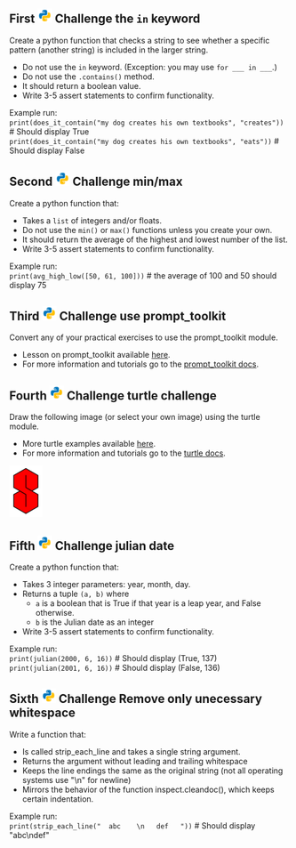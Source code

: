 ## First ![python.png](https://github.com/python-can-define-radio/python-course/blob/main/resources/misc/python.png?raw=true)   Challenge the `in` keyword

Create a python function that checks a string to see whether a specific pattern (another string) is included in the larger string.
   - Do not use the `in` keyword. (Exception: you may use `for ___ in ___`.)
   - Do not use the `.contains()` method.
   - It should return a boolean value.
   - Write 3-5 assert statements to confirm functionality.

Example run:  
`print(does_it_contain("my dog creates his own textbooks", "creates"))`  # Should display True  
`print(does_it_contain("my dog creates his own textbooks", "eats"))`  # Should display False

## Second ![python.png](https://github.com/python-can-define-radio/python-course/blob/main/resources/misc/python.png?raw=true) Challenge min/max

Create a python function that:
   - Takes a `list` of integers and/or floats.
   - Do not use the `min()` or `max()` functions unless you create your own.
   - It should return the average of the highest and lowest number of the list.
   - Write 3-5 assert statements to confirm functionality.

Example run:  
`print(avg_high_low([50, 61, 100]))`   # the average of 100 and 50 should display 75

## Third ![python.png](https://github.com/python-can-define-radio/python-course/blob/main/resources/misc/python.png?raw=true) Challenge use prompt_toolkit


Convert any of your practical exercises to use the prompt_toolkit module.
   - Lesson on prompt_toolkit available [here](https://github.com/python-can-define-radio/python-course/blob/main/classroom_activities/Ch02_Advanced/02_prompt_toolkit.md).
   - For more information and tutorials go to the [prompt_toolkit docs](https://python-prompt-toolkit.readthedocs.io/en/master/pages/getting_started.html#getting-started).

## Fourth ![python.png](https://github.com/python-can-define-radio/python-course/blob/main/resources/misc/python.png?raw=true) Challenge turtle challenge


Draw the following image (or select your own image) using the turtle module.
   - More turtle examples available [here](https://github.com/python-can-define-radio/python-course/tree/main/classroom_activities/Ch03_Misc_examples/turtle_ex).
   - For more information and tutorials go to the [turtle docs](https://docs.python.org/3/library/turtle.html).

![python.png](https://github.com/python-can-define-radio/python-course/blob/main/resources/misc/s_challenge.png?raw=true)

## Fifth ![python.png](https://github.com/python-can-define-radio/python-course/blob/main/resources/misc/python.png?raw=true) Challenge julian date


Create a python function that:
   - Takes 3 integer parameters: year, month, day.
   - Returns a tuple `(a, b)` where
     - `a` is a boolean that is True if that year is a leap year, and False otherwise.
     - `b` is the Julian date as an integer
   - Write 3-5 assert statements to confirm functionality.

Example run:  
`print(julian(2000, 6, 16))`  # Should display (True, 137)
`print(julian(2001, 6, 16))`  # Should display (False, 136)

## Sixth ![python.png](https://github.com/python-can-define-radio/python-course/blob/main/resources/misc/python.png?raw=true) Challenge Remove only unecessary whitespace


Write a function that:
   - Is called strip_each_line and takes a single string argument.
   - Returns the argument without leading and trailing whitespace
   - Keeps the line endings the same as the original string (not all operating systems use "\n" for newline)
   - Mirrors the behavior of the function inspect.cleandoc(), which keeps certain indentation.
 
Example run:  
`print(strip_each_line("  abc    \n   def   "))`  # Should display "abc\ndef"
